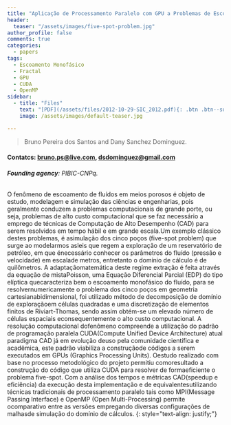 ```yaml
---
title: "Aplicação de Processamento Paralelo com GPU a Problemas de Escoamento Monofásico em Meios Porosos"
header:
  teaser: "/assets/images/five-spot-problem.jpg"
author_profile: false
comments: true
categories:
  - papers
tags:
  - Escoamento Monofásico
  - Fractal
  - GPU
  - CUDA
  - OpenMP
sidebar:
  - title: "Files"
    text: "[PDF](/assets/files/2012-10-29-SIC_2012.pdf){: .btn .btn--success} [Talk PDF](/assets/files/2012-10-29-Apresentacao-sic-2012.pdf){: .btn .btn--info}"
    image: /assets/images/default-teaser.jpg

---
```


> Bruno Pereira dos Santos and Dany Sanchez Dominguez.
#### Contatcs: bruno.ps@live.com, dsdominguez@gmail.com
###### **Founding agency**: PIBIC-CNPq.

O fenômeno de escoamento de fluídos em meios porosos é objeto de estudo, modelagem e simulação das ciências e engenharias, pois geralmente conduzem a problemas computacionais de grande porte, ou seja, problemas de alto custo computacional que se faz necessário a emprego de técnicas de Computação de Alto Desempenho (CAD) para serem resolvidos em tempo hábil e em grande escala.Um exemplo clássico destes problemas, é asimulação dos cinco poços (five-spot problem) que surge ao modelarmos asleis que regem a exploração de um reservatório de petróleo, em que énecessário conhecer os parâmetros do fluído (pressão e velocidade) em escalade metros, entretanto o domínio de cálculo é de quilômetros. A adaptaçãomatemática deste regime extração é feita através da equação de mistaPoisson, uma Equação Diferencial Parcial (EDP) do tipo elíptica quecaracteriza bem o escoamento monofásico do fluído, para se resolvernumericamente o problema dos cinco poços em geometria cartesianabidimensional, foi utilizado método de decomposição de domínio de exploraçãoem células quadradas e uma discretização de elementos finitos de Riviart-Thomas, sendo assim obtém-se um elevado número de células espaciais econsequentemente o alto custo computacional. A resolução computacional dofenômeno compreende a utilização do padrão de programação paralela CUDA(Compute Unified Device Architecture) atual paradigma CAD já em evolução deuso pela comunidade científica e acadêmica, este padrão viabiliza a construçãode códigos a serem executados em GPUs (Graphics Processing Units). Oestudo realizado com base no processo metodológico do projeto permitiu comoresultado a construção do código que utiliza CUDA para resolver de formaeficiente o problema five-spot. Com a análise dos tempos e métricas CAD(speedup e eficiência) da execução desta implementação e de equivalentesutilizando técnicas tradicionais de processamento paralelo tais como MPI(Message Passing Interface) e OpenMP (Open Multi-Processing) permite ocomparativo entre as versões empregando diversas configurações de malhasde simulação do domínio de cálculos.
{: style="text-align: justify;"}